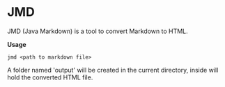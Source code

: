 # JMD
JMD (Java Markdown) is a tool to convert Markdown to HTML.

**Usage**
```
jmd <path to markdown file>
```

A folder named 'output' will be created in the current directory, inside will hold the converted HTML file.
